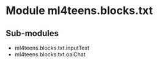 Module ml4teens.blocks.txt
==========================

Sub-modules
-----------
* ml4teens.blocks.txt.inputText
* ml4teens.blocks.txt.oaiChat